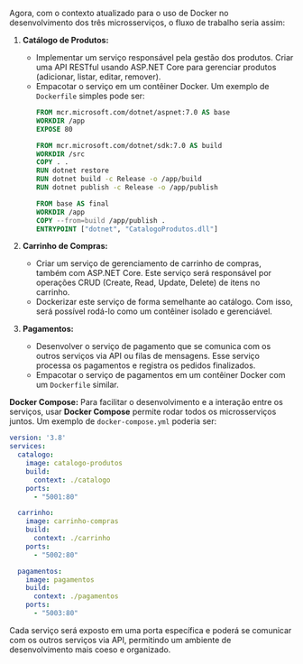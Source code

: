 Agora, com o contexto atualizado para o uso de Docker no desenvolvimento dos três microsserviços, o fluxo de trabalho seria assim:

1. **Catálogo de Produtos:**
   - Implementar um serviço responsável pela gestão dos produtos. Criar uma API RESTful usando ASP.NET Core para gerenciar produtos (adicionar, listar, editar, remover).
   - Empacotar o serviço em um contêiner Docker. Um exemplo de `Dockerfile` simples pode ser:
     ```dockerfile
     FROM mcr.microsoft.com/dotnet/aspnet:7.0 AS base
     WORKDIR /app
     EXPOSE 80

     FROM mcr.microsoft.com/dotnet/sdk:7.0 AS build
     WORKDIR /src
     COPY . .
     RUN dotnet restore
     RUN dotnet build -c Release -o /app/build
     RUN dotnet publish -c Release -o /app/publish

     FROM base AS final
     WORKDIR /app
     COPY --from=build /app/publish .
     ENTRYPOINT ["dotnet", "CatalogoProdutos.dll"]
     ```

2. **Carrinho de Compras:**
   - Criar um serviço de gerenciamento de carrinho de compras, também com ASP.NET Core. Este serviço será responsável por operações CRUD (Create, Read, Update, Delete) de itens no carrinho.
   - Dockerizar este serviço de forma semelhante ao catálogo. Com isso, será possível rodá-lo como um contêiner isolado e gerenciável.
   
3. **Pagamentos:**
   - Desenvolver o serviço de pagamento que se comunica com os outros serviços via API ou filas de mensagens. Esse serviço processa os pagamentos e registra os pedidos finalizados.
   - Empacotar o serviço de pagamentos em um contêiner Docker com um `Dockerfile` similar.

**Docker Compose:**
Para facilitar o desenvolvimento e a interação entre os serviços, usar **Docker Compose** permite rodar todos os microsserviços juntos. Um exemplo de `docker-compose.yml` poderia ser:
```yaml
version: '3.8'
services:
  catalogo:
    image: catalogo-produtos
    build:
      context: ./catalogo
    ports:
      - "5001:80"

  carrinho:
    image: carrinho-compras
    build:
      context: ./carrinho
    ports:
      - "5002:80"

  pagamentos:
    image: pagamentos
    build:
      context: ./pagamentos
    ports:
      - "5003:80"
```

Cada serviço será exposto em uma porta específica e poderá se comunicar com os outros serviços via API, permitindo um ambiente de desenvolvimento mais coeso e organizado.